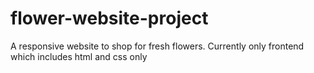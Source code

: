 # flower-website-project
A responsive website to shop for fresh flowers. Currently only frontend which includes html and css only
